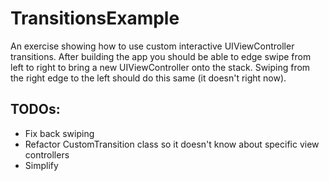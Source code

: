 TransitionsExample
==================

An exercise showing how to use custom interactive UIViewController transitions. After building the app 
you should be able to edge swipe from left to right to bring a new UIViewController onto the stack. 
Swiping from the right edge to the left should do this same (it doesn't right now).

TODOs:
------

- Fix back swiping
- Refactor CustomTransition class so it doesn't know about specific view controllers
- Simplify
